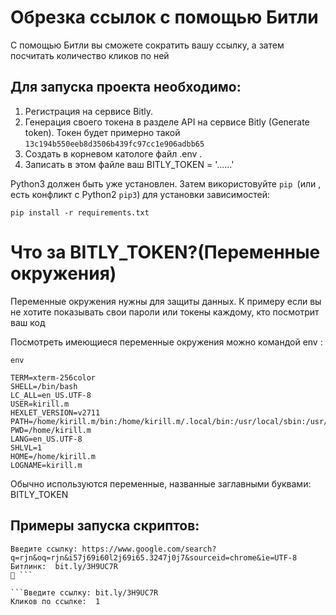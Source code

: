 # Обрезка ссылок с помощью Битли
С помощью Битли вы сможете сократить вашу ссылку, а затем посчитать количество кликов по ней


## Для запуска проекта необходимo:
  1. Pегистрация на сервисе Bitly. 
  2. Генерация своего токена в разделе API на сервисе Bitly (Generate token). Токен будет примерно такой ```13c194b550eeb8d3506b439fc97cc1e906adbb65```
  3. Создать в корневом катологе файл .env .
  4. Записать в этом файле ваш BITLY_TOKEN = '......'

Python3 должен быть уже установлен. Затем використовуйте `pip `(или , есть конфликт с Python2 `pip3`) для установки зависимостей:

`pip install -r requirements.txt`


# Что за BITLY_TOKEN?(Переменные окружения)

Переменные окружения нужны для защиты данных. К примеру если вы не хотите показывать свои пароли или токены каждому, кто посмотрит ваш код

Посмотреть имеющиеся переменные окружения можно командой env :
```
env

TERM=xterm-256color
SHELL=/bin/bash
LC_ALL=en_US.UTF-8
USER=kirill.m
HEXLET_VERSION=v2711
PATH=/home/kirill.m/bin:/home/kirill.m/.local/bin:/usr/local/sbin:/usr/local/bin:/usr/sbin:/usr/bin:/sbin:/bin:/usr/games:/usr/local/games:/snap/bin
PWD=/home/kirill.m
LANG=en_US.UTF-8
SHLVL=1
HOME=/home/kirill.m
LOGNAME=kirill.m
```
Обычно используются переменные, названные заглавными буквами: BITLY_TOKEN


## Примеры запуска скриптов:
```
Введите ссылку: https://www.google.com/search?q=rjn&oq=rjn&i57j69i60l2j69i65.3247j0j7&sourceid=chrome&ie=UTF-8
Битлинк:  bit.ly/3H9UC7R
 ```

```Введите ссылку: bit.ly/3H9UC7R
Кликов по ссылке:  1
```
 
